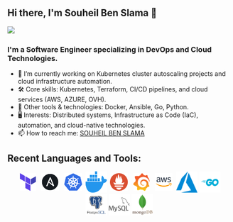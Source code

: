 ## Hi there, I'm Souheil Ben Slama 👋
<a href=""><img src="https://readme-typing-svg.herokuapp.com?lines=Platform+Engineer;DevOps+%26+Cloud+Technologies+Specialist;Always%20Learning&center=false&width=500&height=50"></a>  

### I'm a Software Engineer specializing in DevOps and Cloud Technologies.


- 🔭 I’m currently working on Kubernetes cluster autoscaling projects and cloud infrastructure automation.
- 🛠️ Core skills: Kubernetes, Terraform, CI/CD pipelines, and cloud services (AWS, AZURE, OVH).
- 🧰 Other tools & technologies: Docker, Ansible, Go, Python.
- 🖥️ Interests: Distributed systems, Infrastructure as Code (IaC), automation, and cloud-native technologies.
- 📫 How to reach me:  <a align="center" href="https://www.linkedin.com/in/souheil-benslama-70732a1a5/"> SOUHEIL BEN SLAMA </a>


## Recent Languages and Tools:

<p align="center">
<img src="icons/terraform.png" alt="Terraform" height="40" style="vertical-align:top; margin:4px">
<img src="https://raw.githubusercontent.com/github/explore/01ea2a586e5da744792d0ccfce2f68b861f29301/topics/ansible/ansible.png" alt="Ansible" height="40" style="vertical-align:top; margin:4px">
<img src="https://raw.githubusercontent.com/github/explore/01ea2a586e5da744792d0ccfce2f68b861f29301/topics/kubernetes/kubernetes.png" alt="Kubernetes" height="40" style="vertical-align:top; margin:4px">
<img src="icons/docker.svg" alt="docker" width="48" height="48" />
<img src="icons/prometheus.png" alt="Prometheus" height="40" style="vertical-align:top; margin:4px">
<img src="icons/grafana.png" alt="Grafana" height="40" style="vertical-align:top; margin:4px">

<img src="https://raw.githubusercontent.com/github/explore/01ea2a586e5da744792d0ccfce2f68b861f29301/topics/aws/aws.png" alt="AWS" height="40" style="vertical-align:top; margin:4px">
<img src="icons/azure.svg" alt="azure" width="48" height="48" />
<img src="icons/go.png" alt="go" width="48" height="48" />
<img src="icons/postgresql.png" alt="postgresqlpng" width="48" height="48" />
<img src="icons/mysql.svg" alt="mysql" width="48" height="48" />
<img src="icons/mongodb-original-wordmark.svg" alt="mongodb" width="48" height="48" />

</p>


<br />

